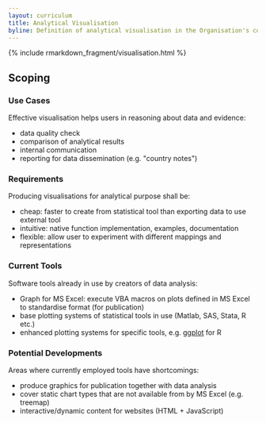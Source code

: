 ```yaml
---
layout: curriculum
title: Analytical Visualisation
byline: Definition of analytical visualisation in the Organisation's context
---
```



{% include rmarkdown_fragment/visualisation.html %}


## Scoping

### Use Cases

Effective visualisation helps users in reasoning about data and evidence:

- data quality check
- comparison of analytical results
- internal communication
- reporting for data dissemination (e.g. "country notes")

### Requirements

Producing visualisations for analytical purpose shall be:

- cheap: faster to create from statistical tool than exporting data to use external tool
- intuitive: native function implementation, examples, documentation
- flexible: allow user to experiment with different mappings and representations

### Current Tools

Software tools already in use by creators of data analysis:

- Graph for MS Excel: execute VBA macros on plots defined in MS Excel to standardise format (for publication)
- base plotting systems of statistical tools in use (Matlab, SAS, Stata, R etc.)
- enhanced plotting systems for specific tools, e.g. [ggplot](http://ggplot2.org/) for R

### Potential Developments

Areas where currently employed tools have shortcomings:

- produce graphics for publication together with data analysis
- cover static chart types that are not available from by MS Excel (e.g. treemap)
- interactive/dynamic content for websites (HTML + JavaScript)

<!-- See also [Algorithm Library]({{ site.url }}/algorithm) -->






















































































